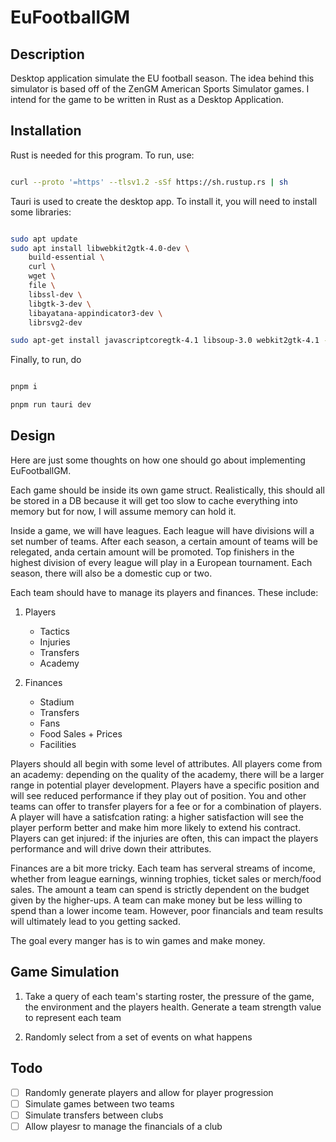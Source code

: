# EuFootballGM

## Description

Desktop application simulate the EU football season. The idea behind this simulator is based off of the ZenGM American Sports Simulator games. I intend for the game to be written in Rust as a Desktop Application.

## Installation

Rust is needed for this program. To run, use: 

```bash

curl --proto '=https' --tlsv1.2 -sSf https://sh.rustup.rs | sh

```

Tauri is used to create the desktop app. To install it, you will need to install some libraries:

```bash

sudo apt update
sudo apt install libwebkit2gtk-4.0-dev \
    build-essential \
    curl \
    wget \
    file \
    libssl-dev \
    libgtk-3-dev \
    libayatana-appindicator3-dev \
    librsvg2-dev

sudo apt-get install javascriptcoregtk-4.1 libsoup-3.0 webkit2gtk-4.1 -y

```

Finally, to run, do 

```bash

pnpm i

pnpm run tauri dev

```

## Design

Here are just some thoughts on how one should go about implementing EuFootballGM.

Each game should be inside its own game struct. Realistically, this should all be stored in a DB because it will get too slow to cache everything into memory but for now, I will assume memory can hold it.

Inside a game, we will have leagues. Each league will have divisions will a set number of teams. After each season, a certain amount of teams will be relegated, anda  certain amount will be promoted. Top finishers in the highest division of every league will play in a European tournament. Each season, there will also be a domestic cup or two.

Each team should have to manage its players and finances. These include:

1) Players
    * Tactics
    * Injuries
    * Transfers
    * Academy
    
2) Finances
    * Stadium
    * Transfers
    * Fans
    * Food Sales + Prices
    * Facilities

Players should all begin with some level of attributes. All players come from an academy: depending on the quality of the academy, there will be a larger range in potential player development. Players have a specific position and will see reduced performance if they play out of position. You and other teams can offer to transfer players for a fee or for a combination of players. A player will have a satisfcation rating: a higher satisfaction will see the player perform better and make him more likely to extend his contract. Players can get injured: if the injuries are often, this can impact the players performance and will drive down their attributes.

Finances are a bit more tricky. Each team has serveral streams of income, whether from league earnings, winning trophies, ticket sales or merch/food sales. The amount a team can spend is strictly dependent on the budget given by the higher-ups. A team can make money but be less willing to spend than a lower income team. However, poor financials and team results will ultimately lead to you getting sacked.


The goal every manger has is to win games and make money.


## Game Simulation

1) Take a query of each team's starting roster, the pressure of the game, the environment and the players health. Generate a team strength value to represent each team

2) Randomly select from a set of events on what happens 

## Todo

- [ ] Randomly generate players and allow for player progression
- [ ] Simulate games between two teams
- [ ] Simulate transfers between clubs
- [ ] Allow playesr to manage the financials of a club